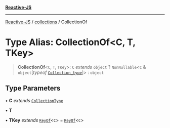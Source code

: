 [**Reactive-JS**](../../README.md)

***

[Reactive-JS](../../README.md) / [collections](../README.md) / CollectionOf

# Type Alias: CollectionOf\<C, T, TKey\>

> **CollectionOf**\<`C`, `T`, `TKey`\>: `C` *extends* `object` ? `NonNullable`\<`C` & `object`\[*typeof* [`Collection_type`](../variables/Collection_type.md)\]\> : `object`

## Type Parameters

• **C** *extends* [`CollectionType`](../interfaces/CollectionType.md)

• **T**

• **TKey** *extends* [`KeyOf`](KeyOf.md)\<`C`\> = [`KeyOf`](KeyOf.md)\<`C`\>
